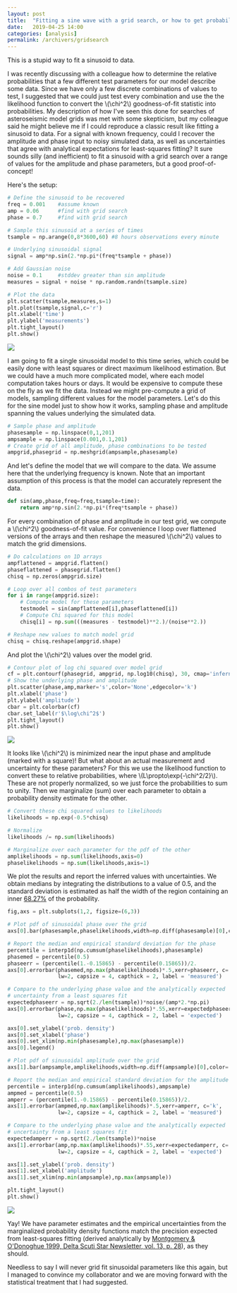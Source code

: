 ```yaml
---
layout: post
title:  "Fitting a sine wave with a grid search, or how to get probability density from goodness of fit"
date:   2019-04-25 14:00
categories: [analysis]
permalink: /archivers/gridsearch
---
```

This is a stupid way to fit a sinusoid to data.

I was recently discussing with a colleague how to determine the relative probabilities that a few different test parameters for our model describe some data.  Since we have only a few discrete combinations of values to test, I suggested that we could just test every combination and use the the likelihood function to convert the \\(\chi^2\\) goodness-of-fit statistic into probabilities. My description of how I've seen this done for searches of asteroseismic model grids was met with some skepticism, but my colleague said he might believe me if I could reproduce a classic result like fitting a sinusoid to data. For a signal with known frequency, could I recover the amplitude and phase input to noisy simulated data, as well as uncertainties that agree with analytical expectations for least-squares fitting?  It sure sounds silly (and inefficient) to fit a sinusoid with a grid search over a range of values for the amplitude and phase parameters, but a good proof-of-concept!

Here's the setup:
```python
# Define the sinusoid to be recovered
freq = 0.001   	#assume known
amp = 0.06     	#find with grid search
phase = 0.7    	#find with grid search

# Sample this sinusoid at a series of times
tsample = np.arange(0,8*3600,60) #8 hours observations every minute

# Underlying sinusoidal signal
signal = amp*np.sin(2.*np.pi*(freq*tsample + phase))

# Add Gaussian noise
noise = 0.1  	#stddev greater than sin amplitude
measures = signal + noise * np.random.randn(tsample.size)

# Plot the data
plt.scatter(tsample,measures,s=1)
plt.plot(tsample,signal,c='r')
plt.xlabel('time')
plt.ylabel('measurements')
plt.tight_layout()
plt.show()
```
<img src="http://keatonb.github.io/img/sinusoid.png" />

I am going to fit a single sinusoidal model to this time series, which could be easily done with least squares or direct maximum likelihood estimation. But we could have a much more complicated model, where each model computation takes hours or days.  It would be expensive to compute these on the fly as we fit the data.  Instead we might pre-compute a grid of models, sampling different values for the model parameters.  Let's do this for the sine model just to show how it works, sampling phase and amplitude spanning the values underlying the simulated data.  

```python
# Sample phase and amplitude
phasesample = np.linspace(0,1,201)
ampsample = np.linspace(0.001,0.1,201)
# Create grid of all amplitude, phase combinations to be tested
ampgrid,phasegrid = np.meshgrid(ampsample,phasesample)
```

And let's define the model that we will compare to the data. We assume here that the underlying frequency is known.  Note that an important assumption of this process is that the model can accurately represent the data.

```python
def sin(amp,phase,freq=freq,tsample=time):
    return amp*np.sin(2.*np.pi*(freq*tsample + phase))
```

For every combination of phase and amplitude in our test grid, we compute a \\(\chi^2\\) goodness-of-fit value. For convenience I loop over flattened versions of the arrays and then reshape the measured \\(\chi^2\\) values to match the grid dimensions.

```python
# Do calculations on 1D arrays
ampflattened = ampgrid.flatten()
phaseflattened = phasegrid.flatten()
chisq = np.zeros(ampgrid.size)

# Loop over all combos of test parameters
for i in range(ampgrid.size):
    # Compute model for these parameters
    testmodel = sin(ampflattened[i],phaseflattened[i])
    # Compute Chi squared for this model
    chisq[i] = np.sum(((measures - testmodel)**2.)/(noise**2.))

# Reshape new values to match model grid
chisq = chisq.reshape(ampgrid.shape)
```
And plot the \\(\chi^2\\) values over the model grid.

```python
# Contour plot of log chi squared over model grid
cf = plt.contourf(phasegrid, ampgrid, np.log10(chisq), 30, cmap='inferno_r',)
# Show the underlying phase and amplitude
plt.scatter(phase,amp,marker='s',color='None',edgecolor='k')
plt.xlabel('phase')
plt.ylabel('amplitude')
cbar = plt.colorbar(cf)
cbar.set_label(r'$\log\chi^2$')
plt.tight_layout()
plt.show()
```
<img src="http://keatonb.github.io/img/ampphasegrid.png" />

It looks like \\(\chi^2\\) is minimized near the input phase and amplitude (marked with a square)! But what about an actual measurement and uncertainty for these parameters?  For this we use the likelihood function to convert these to relative probabilities, where \\(L\propto\exp{-\chi^2/2}\\). These are not properly normalized, so we just force the probabilities to sum to unity.  Then we marginalize (sum) over each parameter to obtain a probability density estimate for the other. 

```python
# Convert these chi squared values to likelihoods
likelihoods = np.exp(-0.5*chisq)

# Normalize 
likelihoods /= np.sum(likelihoods)

# Marginalize over each parameter for the pdf of the other
amplikelihoods = np.sum(likelihoods,axis=0)
phaselikelihoods = np.sum(likelihoods,axis=1)
```

We plot the results and report the inferred values with uncertainties. We obtain medians by integrating the distributions to a value of 0.5, and the standard deviation is estimated as half the width of the region containing an inner [68.27%](https://en.wikipedia.org/wiki/68%E2%80%9395%E2%80%9399.7_rule) of the probability.

```python
fig,axs = plt.subplots(1,2, figsize=(6,3))

# Plot pdf of sinusoidal phase over the grid
axs[0].bar(phasesample,phaselikelihoods,width=np.diff(phasesample)[0],color='0.7')

# Report the median and empirical standard deviation for the phase
percentile = interp1d(np.cumsum(phaselikelihoods),phasesample)
phasemed = percentile(0.5)
phaseerr = (percentile(1.-0.15865) - percentile(0.15865))/2.
axs[0].errorbar(phasemed,np.max(phaselikelihoods)*.5,xerr=phaseerr, c='k', 
                lw=2, capsize = 4, capthick = 2, label = 'measured')

# Compare to the underlying phase value and the analytically expected 
# uncertainty from a least squares fit
expectedphaseerr = np.sqrt(2./len(tsample))*noise/(amp*2.*np.pi)
axs[0].errorbar(phase,np.max(phaselikelihoods)*.55,xerr=expectedphaseerr, c='red', 
                lw=2, capsize = 4, capthick = 2, label = 'expected')

axs[0].set_ylabel('prob. density')
axs[0].set_xlabel('phase')
axs[0].set_xlim(np.min(phasesample),np.max(phasesample))
axs[0].legend()

# Plot pdf of sinusoidal amplitude over the grid
axs[1].bar(ampsample,amplikelihoods,width=np.diff(ampsample)[0],color='0.7')

# Report the median and empirical standard deviation for the amplitude
percentile = interp1d(np.cumsum(amplikelihoods),ampsample)
ampmed = percentile(0.5)
amperr = (percentile(1.-0.15865) - percentile(0.15865))/2.
axs[1].errorbar(ampmed,np.max(amplikelihoods)*.5,xerr=amperr, c='k', 
                lw=2, capsize = 4, capthick = 2, label = 'measured')

# Compare to the underlying phase value and the analytically expected 
# uncertainty from a least squares fit
expectedamperr = np.sqrt(2./len(tsample))*noise
axs[1].errorbar(amp,np.max(amplikelihoods)*.55,xerr=expectedamperr, c='red', 
                lw=2, capsize = 4, capthick = 2, label = 'expected')

axs[1].set_ylabel('prob. density')
axs[1].set_xlabel('amplitude')
axs[1].set_xlim(np.min(ampsample),np.max(ampsample))

plt.tight_layout()
plt.show()
```
<img src="http://keatonb.github.io/img/sinemarginalizedpdfs.png" />

Yay! We have parameter estimates and the empirical uncertainties from the marginalized probability density functions match the precision expected from least-squares fitting (derived analytically by [Montgomery & O'Donoghue 1999, Delta Scuti Star Newsletter, vol. 13, p. 28](http://adsabs.harvard.edu/abs/1999DSSN...13...28M)), as they should.

Needless to say I will never grid fit sinusoidal parameters like this again, but I managed to convince my collaborator and we are moving forward with the statistical treatment that I had suggested.